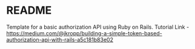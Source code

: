 # README

Template for a basic authorization API using Ruby on Rails. 
Tutorial Link - https://medium.com/@jkropp/building-a-simple-token-based-authorization-api-with-rails-a5c181b83e02
